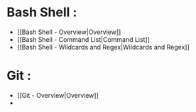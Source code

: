 # Bash Shell :
- [[Bash Shell - Overview|Overview]]
- [[Bash Shell - Command List|Command List]]
- [[Bash Shell - Wildcards and Regex|Wildcards and Regex]]

# Git :
- [[Git - Overview|Overview]]
- 